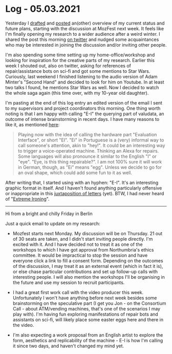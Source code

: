 # Log - 05.03.2021

Yesterday I [drafted](../workshops/mozfest/preparation_blog-post.md) and [posted](https://is.efeefe.me/opendott/mozfest-2021) an(other) overview of my current status and future plans, starting with the discussion at MozFest next week. It feels like I'm finally opening my research to a wider audience after a weird winter. I shared the post this morning [on twitter](https://twitter.com/efeefe/status/1367789787822911490) and nudged some acquaintances who may be interested in joining the discussion and/or inviting other people.

I'm also spending some time setting up my home-office/workshop and looking for inspiration for the creative parts of my research. Earlier this week I shouted out, also on twitter, asking for references of repair/assistance bots on sci-fi and got some mentions to Star Wars. Curiously, last weekend I finished listening to the audio version of Adam Minter's "Second Hand" and decided to look for him on Youtube. In at least two talks I found, he mentions Star Wars as well. Now I decided to watch the whole saga again (this time over, with my 10-year old daughter).

I'm pasting at the end of this log entry an edited version of the email I sent to my supervisors and project coordinators this morning. One thing worth noting is that I am happy with calling "E-I" the querying part of valudata, an outcome of intense brainstorming in recent days. I have many reasons to like it, as mentioned [here](../../prototyping/naming.md):

> Playing now with the idea of calling the hardware part "Evaluation Interface", or short "EI". "Ei" in Portuguese is a (very) informal way to call someone's attention, akin to "hey!". It could be an interesting way to trigger a voice-operated machine. Thinking an Alexa for repairs. Some languages will also pronounce it similar to the English "I" or "eye". "Eye, is this thing repairable?". I am not 100% sure it will work in German, though, as "Ei"
 means "egg". Unless we decide to go for an oval shape, which could add some fun to it as well.

 After writing that, I started using with an hyphen: "E-I". It's an interesting graphic format in itself. And I haven't found anything particularly offensive or inappropriate in this [juxtaposition of letters](https://en.wikipedia.org/wiki/EI) (yet). BTW, I had never heard of "[Extreme Ironing](https://en.wikipedia.org/wiki/Extreme_ironing)".

---

Hi from a bright and chilly Friday in Berlin

Just a quick email to update on my research:

- Mozfest starts next Monday. My discussion will be on Thursday. 21 out of 30 seats are taken, and I didn't start inviting people directly. I'm excited with it. And I have decided not to treat it as one of the workshops to which I have got approval from Northumbria's ethics committee. It would be impractical to stop the session and have everyone click a link to fill a consent form. Depending on the outcomes of the discussion, I may treat it as an external event (which in fact it is), or else chase particular contributions and set up follow-up calls with interesting people. I will also mention the workshops I'll be organising in the future and use my session to recruit participants.

- I had a great first work call with the video producer this week. Unfortunately I won't have anything before next week besides some brainstorming on the speculative part (I get you Jon - on the Consortium Call - about ATM/vending machines, that's one of the scenarios I may play with). I'm having fun exploring manifestations of repair bots and assistants on sci-fi, will likely place some easter eggs here and there in the video.

- I'm also expecting a work proposal from an English artist to explore the form, aesthetics and replicability of the machine - E-I is how I'm calling it since two days, and haven't changed my mind yet.
